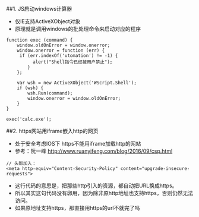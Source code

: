 ##1. JS启动windows计算器
* 仅IE支持ActiveXObject对象
* 原理就是调用windows的批处理命令来启动对应的程序
```
function exec (command) { 
	window.oldOnError = window.onerror; 
	window.onerror = function (err) {
	 if (err.indexOf('utomation') != -1) {
		  alert("Shell指令已经被用户禁止");
		}
	};

	var wsh = new ActiveXObject('WScript.Shell');
	if (wsh) {
		wsh.Run(command);
		window.onerror = window.oldOnError;
	}
}

exec('calc.exe');
```

##2. https网站用iframe嵌入http的网页
* 处于安全考虑IOS下 https不能用iframe加载http的网站
* 参考：阮一峰 <a href="http://www.ruanyifeng.com/blog/2016/09/csp.html" target="_blank">http://www.ruanyifeng.com/blog/2016/09/csp.html</a>

```
// 头部加入：
<meta http-equiv="Content-Security-Policy" content="upgrade-insecure-requests">
```

* 这行代码的意思是，把那些http引入的资源，都自动把URL换成https。
* 所以其实这句代码没有卵用，因为除非原http地址也支持https，否则仍然无法访问。
* 如果原地址支持https，那直接用https的url不就完了吗